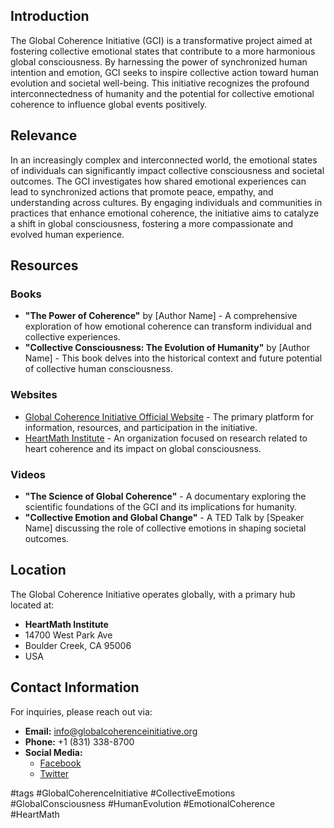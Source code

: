 ## Introduction
The Global Coherence Initiative (GCI) is a transformative project aimed at fostering collective emotional states that contribute to a more harmonious global consciousness. By harnessing the power of synchronized human intention and emotion, GCI seeks to inspire collective action toward human evolution and societal well-being. This initiative recognizes the profound interconnectedness of humanity and the potential for collective emotional coherence to influence global events positively.

## Relevance
In an increasingly complex and interconnected world, the emotional states of individuals can significantly impact collective consciousness and societal outcomes. The GCI investigates how shared emotional experiences can lead to synchronized actions that promote peace, empathy, and understanding across cultures. By engaging individuals and communities in practices that enhance emotional coherence, the initiative aims to catalyze a shift in global consciousness, fostering a more compassionate and evolved human experience.

## Resources

### Books
- **"The Power of Coherence"** by [Author Name] - A comprehensive exploration of how emotional coherence can transform individual and collective experiences.
- **"Collective Consciousness: The Evolution of Humanity"** by [Author Name] - This book delves into the historical context and future potential of collective human consciousness.

### Websites
- [Global Coherence Initiative Official Website](https://www.globalcoherenceinitiative.org) - The primary platform for information, resources, and participation in the initiative.
- [HeartMath Institute](https://www.heartmath.org) - An organization focused on research related to heart coherence and its impact on global consciousness.

### Videos
- **"The Science of Global Coherence"** - A documentary exploring the scientific foundations of the GCI and its implications for humanity.
- **"Collective Emotion and Global Change"** - A TED Talk by [Speaker Name] discussing the role of collective emotions in shaping societal outcomes.

## Location
The Global Coherence Initiative operates globally, with a primary hub located at:
- **HeartMath Institute**
- 14700 West Park Ave
- Boulder Creek, CA 95006
- USA

## Contact Information
For inquiries, please reach out via:
- **Email:** info@globalcoherenceinitiative.org
- **Phone:** +1 (831) 338-8700
- **Social Media:** 
  - [Facebook](https://www.facebook.com/globalcoherenceinitiative)
  - [Twitter](https://twitter.com/globalcoherence)

#tags
#GlobalCoherenceInitiative #CollectiveEmotions #GlobalConsciousness #HumanEvolution #EmotionalCoherence #HeartMath


